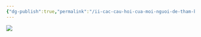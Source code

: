 ```yaml
---
{"dg-publish":true,"permalink":"/ii-cac-cau-hoi-cua-moi-nguoi-de-tham-khao/luu-tru-tren-obsidian-khac-gi-voi-notion/","dgPassFrontmatter":true,"noteIcon":"1","created":"","updated":""}
---
```



![](https://i.imgur.com/hlaJgkR.png)


